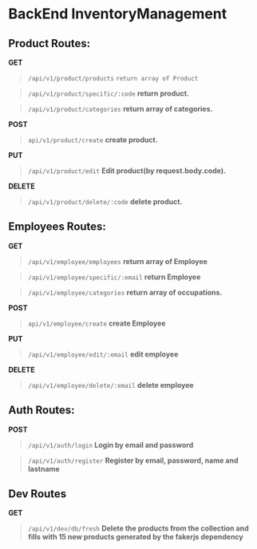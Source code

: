 # BackEnd InventoryManagement

## Product Routes:

**GET**
> ``/api/v1/product/products``  ``return array of Product``

> ``/api/v1/product/specific/:code``  **return product.**

> ``/api/v1/product/categories``  **return array of categories.**

**POST**
> ``api/v1/product/create``  **create product.**

**PUT**
> ``/api/v1/product/edit``  **Edit product(by request.body.code).**

**DELETE**
> ``/api/v1/product/delete/:code``  **delete product.**

## Employees Routes:

**GET**
> ``/api/v1/employee/employees``  **return array of Employee**

> ``/api/v1/employee/specific/:email``  **return Employee**

> ``/api/v1/employee/categories``  **return array of occupations.**

**POST**
> ``api/v1/employee/create``  **create Employee**

**PUT**
> ``/api/v1/employee/edit/:email``  **edit employee**

**DELETE**
> ``/api/v1/employee/delete/:email``  **delete employee**

## Auth Routes:

**POST**
> ``/api/v1/auth/login``  **Login by email and password**

> ``/api/v1/auth/register``  **Register by email, password, name and lastname**

## Dev Routes
**GET**
> ``/api/v1/dev/db/fresh``  **Delete the products from the collection and fills with 15 new products generated by the fakerjs dependency**